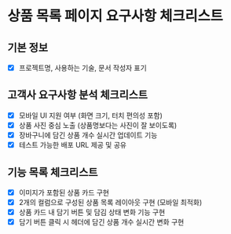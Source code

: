 # 상품 목록 페이지 요구사항 체크리스트

## 기본 정보
- [x] 프로젝트명, 사용하는 기술, 문서 작성자 표기

## 고객사 요구사항 분석 체크리스트
- [x] 모바일 UI 지원 여부 (화면 크기, 터치 편의성 포함)
- [x] 상품 사진 중심 노출 (상품명보다는 사진이 잘 보이도록)
- [x] 장바구니에 담긴 상품 개수 실시간 업데이트 기능
- [x] 테스트 가능한 배포 URL 제공 및 공유

## 기능 목록 체크리스트
- [x] 이미지가 포함된 상품 카드 구현
- [x] 2개의 컬럼으로 구성된 상품 목록 레이아웃 구현 (모바일 최적화)
- [x] 상품 카드 내 담기 버튼 및 담김 상태 변화 기능 구현
- [x] 담기 버튼 클릭 시 헤더에 담긴 상품 개수 실시간 변화 구현